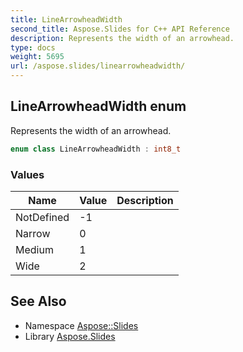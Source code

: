 ```yaml
---
title: LineArrowheadWidth
second_title: Aspose.Slides for C++ API Reference
description: Represents the width of an arrowhead.
type: docs
weight: 5695
url: /aspose.slides/linearrowheadwidth/
---
```

## LineArrowheadWidth enum


Represents the width of an arrowhead.

```cpp
enum class LineArrowheadWidth : int8_t
```

### Values

| Name | Value | Description |
| --- | --- | --- |
| NotDefined | -1 |  |
| Narrow | 0 |  |
| Medium | 1 |  |
| Wide | 2 |  |

## See Also

* Namespace [Aspose::Slides](../)
* Library [Aspose.Slides](../../)